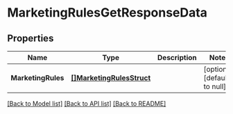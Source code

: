 # MarketingRulesGetResponseData

## Properties
Name | Type | Description | Notes
------------ | ------------- | ------------- | -------------
**MarketingRules** | [**[]MarketingRulesStruct**](marketing_rules_struct.md) |  | [optional] [default to null]

[[Back to Model list]](../README.md#documentation-for-models) [[Back to API list]](../README.md#documentation-for-api-endpoints) [[Back to README]](../README.md)



